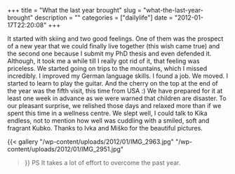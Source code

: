 +++
title = "What the last year brought"
slug = "what-the-last-year-brought"
description = ""
categories = ["dailylife"]
date = "2012-01-17T22:20:08"
+++

It started with skiing and two good feelings. One of them was the prospect of a new year that we could finally live together (this wish came true)
and the second one because I submit my PhD thesis and even defended it. Although, it took me a
while till I really got rid of it, that feeling was priceless. We started going on trips to the
mountains, which I missed incredibly. I improved my German language skills. I found a job. We
moved. I started to learn to play the guitar. And the cherry on the top at the end of the year was
the fifth visit, this time from USA :) We have prepared for it at least one week in advance as we
were warned that children are disaster. To our pleasant surprise, we relished those days and
relaxed more than if we spent this time in a wellness centre. We slept well, I could talk to Kika
endless, not to mention how well was cuddling with a smiled, soft and fragrant Kubko. Thanks to
Ivka and Miško for the beautiful pictures.

{{< gallery
    "/wp-content/uploads/2012/01/IMG_2963.jpg"
    "/wp-content/uploads/2012/01/IMG_2951.jpg"
>}}
PS It takes a lot of effort to overcome the past year.
